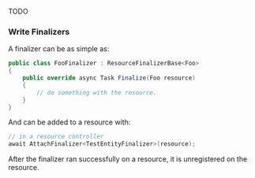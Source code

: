 TODO

### Write Finalizers

A finalizer can be as simple as:

```csharp
public class FooFinalizer : ResourceFinalizerBase<Foo>
{
    public override async Task Finalize(Foo resource)
    {
        // do something with the resource.
    }
}
```

And can be added to a resource with:

```csharp
// in a resource controller
await AttachFinalizer<TestEntityFinalizer>(resource);
```

After the finalizer ran successfully on a resource, it is unregistered
on the resource.
